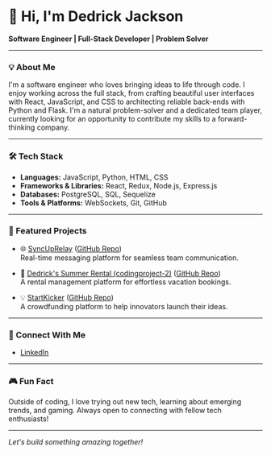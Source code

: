# 👋 Hi, I'm Dedrick Jackson

**Software Engineer | Full-Stack Developer | Problem Solver**

---

### 💡 About Me

I'm a software engineer who loves bringing ideas to life through code. I enjoy working across the full stack, from crafting beautiful user interfaces with React, JavaScript, and CSS to architecting reliable back-ends with Python and Flask. I'm a natural problem-solver and a dedicated team player, currently looking for an opportunity to contribute my skills to a forward-thinking company.

---

### 🛠️ Tech Stack

- **Languages:** JavaScript, Python, HTML, CSS  
- **Frameworks & Libraries:** React, Redux, Node.js, Express.js  
- **Databases:** PostgreSQL, SQL, Sequelize  
- **Tools & Platforms:** WebSockets, Git, GitHub

---

### 🚀 Featured Projects

- 🌐 [SyncUpRelay](https://syncuprelay.onrender.com/) ([GitHub Repo](https://github.com/Dedrickj1/SyncUpRelay))  
  Real-time messaging platform for seamless team communication.

- 🏡 [Dedrick's Summer Rental (codingproject-2)](https://dedricksapi.onrender.com/) ([GitHub Repo](https://github.com/Dedrickj1/codingproject-2))  
  A rental management platform for effortless vacation bookings.

- 💡 [StartKicker](https://startkicker.onrender.com/) ([GitHub Repo](https://github.com/Dedrickj1/StartKicker))  
  A crowdfunding platform to help innovators launch their ideas.

---

### 🤝 Connect With Me

- [LinkedIn](https://www.linkedin.com/in/dedrick-jackson-627528171/)

---

### 🎮 Fun Fact

Outside of coding, I love trying out new tech, learning about emerging trends, and gaming. Always open to connecting with fellow tech enthusiasts!

---

*Let's build something amazing together!*
